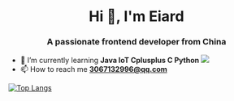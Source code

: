 <h1 align="center"> Hi 👋, I'm Eiard  </h1>
<h3 align="center"> A passionate frontend developer from China </h3>

- 🌱 I’m currently learning **Java IoT Cplusplus C Python**           ![](https://komarev.com/ghpvc/?username=Eiard)
- 📫 How to reach me **3067132996@qq.com**   

[![Top Langs](https://github-readme-stats.vercel.app/api/top-langs/?username=Eiard&layout=compact&langs_count=10&hide=cmake,makefile)](https://github.com/anuraghazra/github-readme-stats)
 

